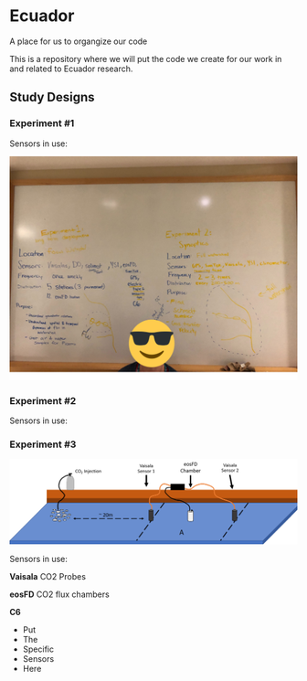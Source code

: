 

# Ecuador
A place for us to organgize our code

This is a repository where we will put the code we create for our work in and related to Ecuador research.

## Study Designs

### Experiment #1
Sensors in use:

![Whiteboard](https://github.com/ARMurray/Ecuador/blob/master/images/Experiment_1_2.png "Experiments 1 & 2")

### Experiment #2
Sensors in use:


### Experiment #3
![alt text](https://github.com/ARMurray/Ecuador/blob/master/images/VasialaXeosFD.png "Flux Experimental Design")

Sensors in use:

**Vaisala** CO2 Probes

**eosFD** CO2 flux chambers

**C6**
+ Put
+ The
+ Specific
+ Sensors
+ Here

